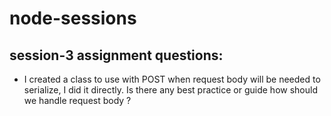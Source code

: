 # node-sessions

## session-3 assignment questions:
- I created a class to use with POST when request body will be needed to serialize, I did it directly. Is there any best practice or guide how should we handle request body ?
